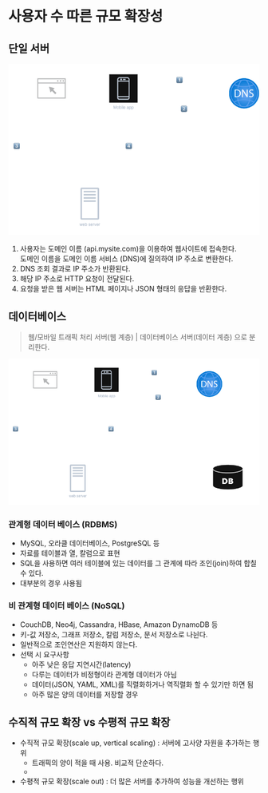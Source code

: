 # 사용자 수 따른 규모 확장성
## 단일 서버
![simple](../image/ch1-1.png)
1. 사용자는 도메인 이름 (api.mysite.com)을 이용하여 웹사이트에 접속한다.  
도메인 이름을 도메인 이름 서비스 (DNS)에 질의하여 IP 주소로 변환한다.
2. DNS 조회 결과로 IP 주소가 반환된다.
3. 해당 IP 주소로 HTTP 요청이 전달된다.
4. 요청을 받은 웹 서버는 HTML 페이지나 JSON 형태의 응답을 반환한다.

## 데이터베이스
> 웹/모바일 트래픽 처리 서버(웹 계층) | 데이터베이스 서버(데이터 계층) 으로 분리한다.

![simple](../image/ch1-2.png)
### 관계형 데이터 베이스 (RDBMS)
* MySQL, 오라클 데이터베이스, PostgreSQL 등
* 자료를 테이블과 열, 칼럼으로 표현
* SQL을 사용하면 여러 테이블에 있는 데이터를 그 관계에 따라 조인(join)하여 합칠 수 있다.
* 대부분의 경우 사용됨

### 비 관계형 데이터 베이스 (NoSQL)
* CouchDB, Neo4j, Cassandra, HBase, Amazon DynamoDB 등
* 키-값 저장소, 그래프 저장소, 칼럼 저장소, 문서 저장소로 나뉜다.
* 일반적으로 조인연산은 지원하지 않는다.
* 선택 시 요구사항  
    * 아주 낮은 응답 지연시간(latency)
    * 다루는 데이터가 비정형이라 관계형 데이터가 아님
    * 데이터(JSON, YAML, XML)를 직렬화하거나 역직렬화 할 수 있기만 하면 됨
    * 아주 많은 양의 데이터를 저장할 경우

## 수직적 규모 확장 vs 수평적 규모 확장
* 수직적 규모 확장(scale up, vertical scaling) : 서버에 고사양 자원을 추가하는 행위
    * 트래픽의 양이 적을 때 사용. 비교적 단순하다.
    * 
* 수평적 규모 확장(scale out) : 더 많은 서버를 추가하여 성능을 개선하는 행위 